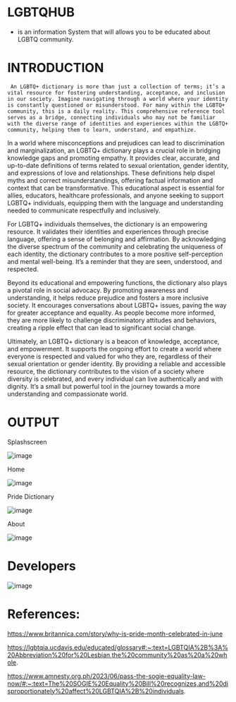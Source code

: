 # LGBTQHUB
- is an information System that will allows you to be educated about LGBTQ community.

# INTRODUCTION

     An LGBTQ+ dictionary is more than just a collection of terms; it’s a vital resource for fostering understanding, acceptance, and inclusion in our society. Imagine navigating through a world where your identity is constantly questioned or misunderstood. For many within the LGBTQ+ community, this is a daily reality. This comprehensive reference tool serves as a bridge, connecting individuals who may not be familiar with the diverse range of identities and experiences within the LGBTQ+ community, helping them to learn, understand, and empathize.

In a world where misconceptions and prejudices can lead to discrimination and marginalization, an LGBTQ+ dictionary plays a crucial role in bridging knowledge gaps and promoting empathy. It provides clear, accurate, and up-to-date definitions of terms related to sexual orientation, gender identity, and expressions of love and relationships. These definitions help dispel myths and correct misunderstandings, offering factual information and context that can be transformative. This educational aspect is essential for allies, educators, healthcare professionals, and anyone seeking to support LGBTQ+ individuals, equipping them with the language and understanding needed to communicate respectfully and inclusively.

For LGBTQ+ individuals themselves, the dictionary is an empowering resource. It validates their identities and experiences through precise language, offering a sense of belonging and affirmation. By acknowledging the diverse spectrum of the community and celebrating the uniqueness of each identity, the dictionary contributes to a more positive self-perception and mental well-being. It’s a reminder that they are seen, understood, and respected.

Beyond its educational and empowering functions, the dictionary also plays a pivotal role in social advocacy. By promoting awareness and understanding, it helps reduce prejudice and fosters a more inclusive society. It encourages conversations about LGBTQ+ issues, paving the way for greater acceptance and equality. As people become more informed, they are more likely to challenge discriminatory attitudes and behaviors, creating a ripple effect that can lead to significant social change.

Ultimately, an LGBTQ+ dictionary is a beacon of knowledge, acceptance, and empowerment. It supports the ongoing effort to create a world where everyone is respected and valued for who they are, regardless of their sexual orientation or gender identity. By providing a reliable and accessible resource, the dictionary contributes to the vision of a society where diversity is celebrated, and every individual can live authentically and with dignity. It’s a small but powerful tool in the journey towards a more understanding and compassionate world.

# OUTPUT

Splashscreen

![image](https://github.com/user-attachments/assets/283fc476-38f2-4f45-8c9f-d8eb608253b3)


Home

![image](https://github.com/user-attachments/assets/3079eb57-da1b-4ea4-b47f-838606ed7344)



Pride Dictionary

![image](https://github.com/user-attachments/assets/924d0d12-2888-4aa6-a37a-c745d0fcfb1d)


About

![image](https://github.com/user-attachments/assets/37b5a3cb-ffcc-4156-a536-ba8abad90f83)


# Developers

![image](https://github.com/user-attachments/assets/b0db5ee8-49b9-4448-ab2c-2bdf078ee55f)

# References: 

https://www.britannica.com/story/why-is-pride-month-celebrated-in-june

https://lgbtqia.ucdavis.edu/educated/glossary#:~:text=LGBTQIA%2B%3A%20Abbreviation%20for%20Lesbian,the%20community%20as%20a%20whole.

https://www.amnesty.org.ph/2023/06/pass-the-sogie-equality-law-now/#:~:text=The%20SOGIE%20Equality%20Bill%20recognizes,and%20disproportionately%20affect%20LGBTQIA%2B%20individuals.
